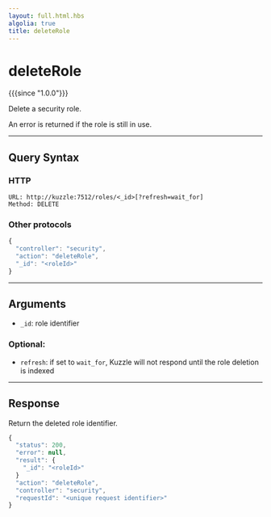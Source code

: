 ```yaml
---
layout: full.html.hbs
algolia: true
title: deleteRole
---
```



# deleteRole

{{{since "1.0.0"}}}

Delete a security role.

An error is returned if the role is still in use.

---

## Query Syntax

### HTTP

```http
URL: http://kuzzle:7512/roles/<_id>[?refresh=wait_for]
Method: DELETE
```

### Other protocols

```js
{
  "controller": "security",
  "action": "deleteRole",
  "_id": "<roleId>"
}
```

---

## Arguments

* `_id`: role identifier

### Optional:

* `refresh`: if set to `wait_for`, Kuzzle will not respond until the role deletion is indexed

---

## Response

Return the deleted role identifier.

```javascript
{
  "status": 200,                     
  "error": null,                     
  "result": {
    "_id": "<roleId>"
  }
  "action": "deleteRole",
  "controller": "security",
  "requestId": "<unique request identifier>"
}
```
